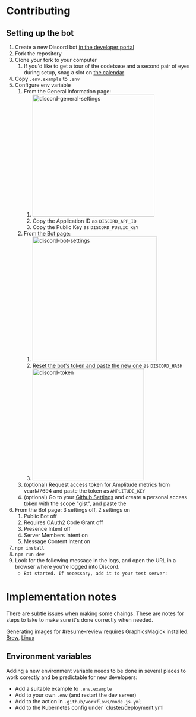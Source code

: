 # Contributing

## Setting up the bot

1. Create a new Discord bot [in the developer portal](https://discord.com/developers/applications)
1. Fork the repository
1. Clone your fork to your computer
   1. If you'd like to get a tour of the codebase and a second pair of eyes during setup, snag a slot on [the calendar](https://calendly.com/vcarl/bots)
1. Copy `.env.example` to `.env`
1. Configure env variable
   1. From the General Information page:
      1. <img width="328" alt="discord-general-settings" src="https://user-images.githubusercontent.com/1551487/221075576-e03f6d76-903f-4005-adf6-40a93b10183f.png">
      1. Copy the Application ID as `DISCORD_APP_ID`
      1. Copy the Public Key as `DISCORD_PUBLIC_KEY`
   1. From the Bot page:
      1. <img width="335" alt="discord-bot-settings" src="https://user-images.githubusercontent.com/1551487/221075742-17794152-ad14-4437-8680-87d7050fd829.png">
      1. Reset the bot's token and paste the new one as `DISCORD_HASH`
      1. <img width="300" alt="discord-token" src="https://user-images.githubusercontent.com/1551487/221075839-93f5bc23-cdb2-4e43-8b8c-d596cea0b6af.png">
   1. (optional) Request access token for Amplitude metrics from vcarl#7694 and paste the token as `AMPLITUDE_KEY`
   1. (optional) Go to your [Github Settings](https://github.com/settings/tokens) and create a personal access token with the scope "gist", and paste the
1. From the Bot page: 3 settings off, 2 settings on
   1. Public Bot off
   1. Requires OAuth2 Code Grant off
   1. Presence Intent off
   1. Server Members Intent on
   1. Message Content Intent on
1. `npm install`
1. `npm run dev`
1. Look for the following message in the logs, and open the URL in a browser where you're logged into Discord.
   - `Bot started. If necessary, add it to your test server:`

# Implementation notes

There are subtle issues when making some chaings. These are notes for steps to take to make sure it's done correctly when needed.

Generating images for #resume-review requires GraphicsMagick installed. [Brew](https://formulae.brew.sh/formula/graphicsmagick), [Linux](http://www.graphicsmagick.org/)

## Environment variables

Adding a new environment variable needs to be done in several places to work corectly and be predictable for new developers:

- Add a suitable example to `.env.example`
- Add to your own `.env` (and restart the dev server)
- Add to the action in `.github/workflows/node.js.yml`
- Add to the Kubernetes config under `cluster/deployment.yml
